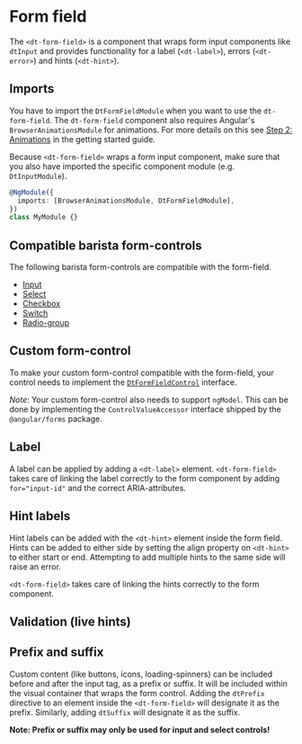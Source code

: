 # Form field

The `<dt-form-field>` is a component that wraps form input components like
`dtInput` and provides functionality for a label (`<dt-label>`), errors
(`<dt-error>`) and hints (`<dt-hint>`).

<ba-live-example name="DtExampleFormFieldDefault"></ba-live-example>

## Imports

You have to import the `DtFormFieldModule` when you want to use the
`dt-form-field`. The `dt-form-field` component also requires Angular's
`BrowserAnimationsModule` for animations. For more details on this see
[Step 2: Animations](https://barista.dynatrace.com/components/get-started/#step-2-animations)
in the getting started guide.

Because `<dt-form-field>` wraps a form input component, make sure that you also
have imported the specific component module (e.g. `DtInputModule`).

```typescript
@NgModule({
  imports: [BrowserAnimationsModule, DtFormFieldModule],
})
class MyModule {}
```

## Compatible barista form-controls

The following barista form-controls are compatible with the form-field.

- [Input](https://barista.dynatrace.com/components/input)
- [Select](https://barista.dynatrace.com/components/select)
- [Checkbox](https://barista.dynatrace.com/components/checkbox)
- [Switch](https://barista.dynatrace.com/components/switch)
- [Radio-group](https://barista.dynatrace.com/components/radio#radio-groups)

## Custom form-control

To make your custom form-control compatible with the form-field, your control
needs to implement the
[`DtFormFieldControl`](https://github.com/dynatrace-oss/barista/blob/master/libs/barista-components/form-field/src/form-field-control.ts)
interface.

_Note_: Your custom form-control also needs to support `ngModel`. This can be
done by implementing the `ControlValueAccessor` interface shipped by the
`@angular/forms` package.

## Label

A label can be applied by adding a `<dt-label>` element. `<dt-form-field>` takes
care of linking the label correctly to the form component by adding
`for="input-id"` and the correct ARIA-attributes.

## Hint labels

<ba-ux-snippet name="form-field-hint-labels"></ba-ux-snippet>

<ba-live-example name="DtExampleFormFieldHint"></ba-live-example>

Hint labels can be added with the `<dt-hint>` element inside the form field.
Hints can be added to either side by setting the align property on `<dt-hint>`
to either start or end. Attempting to add multiple hints to the same side will
raise an error.

`<dt-form-field>` takes care of linking the hints correctly to the form
component.

## Validation (live hints)

<ba-ux-snippet name="form-field-validation"></ba-ux-snippet>

## Prefix and suffix

Custom content (like buttons, icons, loading-spinners) can be included before
and after the input tag, as a prefix or suffix. It will be included within the
visual container that wraps the form control. Adding the `dtPrefix` directive to
an element inside the `<dt-form-field>` will designate it as the prefix.
Similarly, adding `dtSuffix` will designate it as the suffix.

<ba-live-example name="DtExampleFormFieldPrefixSuffix"></ba-live-example>

**Note: Prefix or suffix may only be used for input and select controls!**

<ba-live-example name="DtExampleFormFieldNonBoxControl"></ba-live-example>
